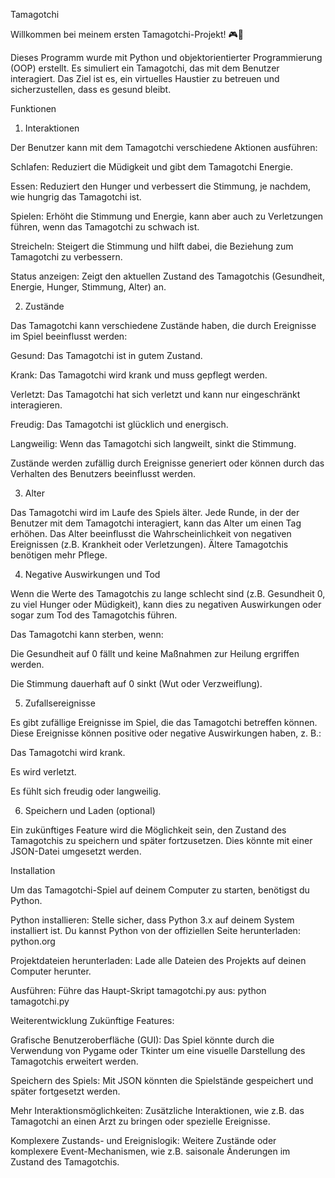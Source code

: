Tamagotchi

Willkommen bei meinem ersten Tamagotchi-Projekt! 🎮🐾

Dieses Programm wurde mit Python und objektorientierter Programmierung (OOP) erstellt. Es simuliert ein Tamagotchi, das mit dem Benutzer interagiert. Das Ziel ist es, ein virtuelles Haustier zu betreuen und sicherzustellen, dass es gesund bleibt.

Funktionen
1. Interaktionen

Der Benutzer kann mit dem Tamagotchi verschiedene Aktionen ausführen:

Schlafen: Reduziert die Müdigkeit und gibt dem Tamagotchi Energie.

Essen: Reduziert den Hunger und verbessert die Stimmung, je nachdem, wie hungrig das Tamagotchi ist.

Spielen: Erhöht die Stimmung und Energie, kann aber auch zu Verletzungen führen, wenn das Tamagotchi zu schwach ist.

Streicheln: Steigert die Stimmung und hilft dabei, die Beziehung zum Tamagotchi zu verbessern.

Status anzeigen: Zeigt den aktuellen Zustand des Tamagotchis (Gesundheit, Energie, Hunger, Stimmung, Alter) an.

2. Zustände

Das Tamagotchi kann verschiedene Zustände haben, die durch Ereignisse im Spiel beeinflusst werden:

Gesund: Das Tamagotchi ist in gutem Zustand.

Krank: Das Tamagotchi wird krank und muss gepflegt werden.

Verletzt: Das Tamagotchi hat sich verletzt und kann nur eingeschränkt interagieren.

Freudig: Das Tamagotchi ist glücklich und energisch.

Langweilig: Wenn das Tamagotchi sich langweilt, sinkt die Stimmung.

Zustände werden zufällig durch Ereignisse generiert oder können durch das Verhalten des Benutzers beeinflusst werden.

3. Alter

Das Tamagotchi wird im Laufe des Spiels älter. Jede Runde, in der der Benutzer mit dem Tamagotchi interagiert, kann das Alter um einen Tag erhöhen. Das Alter beeinflusst die Wahrscheinlichkeit von negativen Ereignissen (z.B. Krankheit oder Verletzungen). Ältere Tamagotchis benötigen mehr Pflege.

4. Negative Auswirkungen und Tod

Wenn die Werte des Tamagotchis zu lange schlecht sind (z.B. Gesundheit 0, zu viel Hunger oder Müdigkeit), kann dies zu negativen Auswirkungen oder sogar zum Tod des Tamagotchis führen.

Das Tamagotchi kann sterben, wenn:

Die Gesundheit auf 0 fällt und keine Maßnahmen zur Heilung ergriffen werden.

Die Stimmung dauerhaft auf 0 sinkt (Wut oder Verzweiflung).

5. Zufallsereignisse

Es gibt zufällige Ereignisse im Spiel, die das Tamagotchi betreffen können. Diese Ereignisse können positive oder negative Auswirkungen haben, z. B.:

Das Tamagotchi wird krank.

Es wird verletzt.

Es fühlt sich freudig oder langweilig.

6. Speichern und Laden (optional)

Ein zukünftiges Feature wird die Möglichkeit sein, den Zustand des Tamagotchis zu speichern und später fortzusetzen. Dies könnte mit einer JSON-Datei umgesetzt werden.

Installation

Um das Tamagotchi-Spiel auf deinem Computer zu starten, benötigst du Python.

Python installieren: Stelle sicher, dass Python 3.x auf deinem System installiert ist. Du kannst Python von der offiziellen Seite herunterladen: python.org

Projektdateien herunterladen: Lade alle Dateien des Projekts auf deinen Computer herunter.

Ausführen: Führe das Haupt-Skript tamagotchi.py aus: python tamagotchi.py

Weiterentwicklung
Zukünftige Features:

Grafische Benutzeroberfläche (GUI): Das Spiel könnte durch die Verwendung von Pygame oder Tkinter um eine visuelle Darstellung des Tamagotchis erweitert werden.

Speichern des Spiels: Mit JSON könnten die Spielstände gespeichert und später fortgesetzt werden.

Mehr Interaktionsmöglichkeiten: Zusätzliche Interaktionen, wie z.B. das Tamagotchi an einen Arzt zu bringen oder spezielle Ereignisse.

Komplexere Zustands- und Ereignislogik: Weitere Zustände oder komplexere Event-Mechanismen, wie z.B. saisonale Änderungen im Zustand des Tamagotchis.
